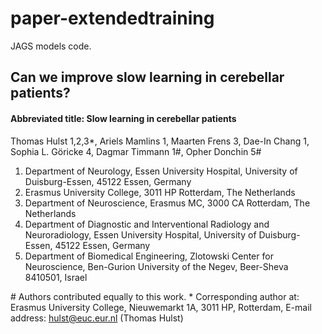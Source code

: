 # paper-extendedtraining

JAGS models code.

## Can we improve slow learning in cerebellar patients?
#### Abbreviated title: Slow learning in cerebellar patients 

Thomas Hulst 1,2,3*, Ariels Mamlins 1, Maarten Frens 3, Dae-In Chang 1, Sophia L. Göricke 4, Dagmar Timmann 1#, Opher Donchin 5#

1. Department of Neurology, Essen University Hospital, University of Duisburg-Essen, 45122 Essen, Germany
2. Erasmus University College, 3011 HP Rotterdam, The Netherlands
3. Department of Neuroscience, Erasmus MC, 3000 CA Rotterdam, The Netherlands
4. Department of Diagnostic and Interventional Radiology and Neuroradiology, Essen University Hospital, University of Duisburg-Essen, 45122 Essen, Germany
5. Department of Biomedical Engineering, Zlotowski Center for Neuroscience, Ben-Gurion University of the Negev, Beer-Sheva 8410501, Israel

\# Authors contributed equally to this work. 
\* Corresponding author at: Erasmus University College, Nieuwemarkt 1A, 3011 HP, Rotterdam, E-mail address: hulst@euc.eur.nl (Thomas Hulst)


